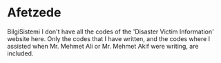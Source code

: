 # Afetzede
BilgiSistemi
I don't have all the codes of the 'Disaster Victim Information' website here. Only the codes that I have written, and the codes where I assisted when Mr. Mehmet Ali or Mr. Mehmet Akif were writing, are included.
